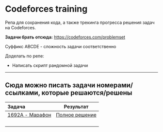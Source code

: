 # Codeforces training

Репа для сохранения кода, а также трекинга прогресса решения задач на Codeforces.

**Задачи брать отсюда:**
https://codeforces.com/problemset

Суффикс ABCDE - сложность задачи соответственно

Доделать по репе:
+ Написать скрипт рандомной задачи

___
## Сюда можно писать задачи номерами/ссылками, которые решаются/решены

| Задача      | Результат |
| :---        |    :----:   |
|[1692A - Марафон](https://codeforces.com/problemset/problem/1692/A)|[Полное решение](solved_tasks/1692A.py)|
|||
|||
|||
|||